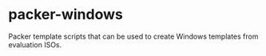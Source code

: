 # packer-windows

Packer template scripts that can be used to create Windows templates from evaluation ISOs.
